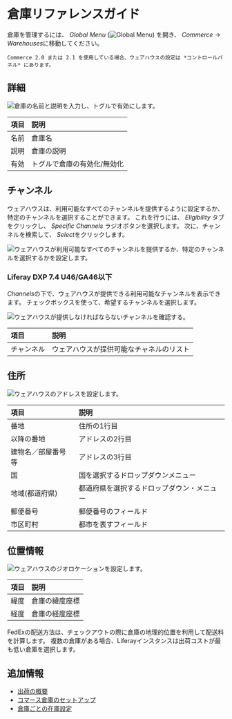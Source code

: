 # 倉庫リファレンスガイド

倉庫を管理するには、 *Global Menu* (![Global Menu](../images/icon-applications-menu.png)) を開き、 *Commerce* &rarr; *Warehouses*に移動してください。

```{note}
Commerce 2.0 または 2.1 を使用している場合、ウェアハウスの設定は *コントロールパネル* にあります。
```

## 詳細

![倉庫の名前と説明を入力し、トグルで有効にします。](./warehouse-reference-guide/images/01.png)

| 項目 | 説明             |
|:-- |:-------------- |
| 名前 | 倉庫名            |
| 説明 | 倉庫の説明          |
| 有効 | トグルで倉庫の有効化/無効化 |

## チャンネル

ウェアハウスは、利用可能なすべてのチャンネルを提供するように設定するか、特定のチャンネルを選択することができます。 これを行うには、 *Eligibility* タブをクリックし、 *Specific Channels* ラジオボタンを選択します。 次に、チャンネルを検索して、 *Select*をクリックします。

![ウェアハウスが利用可能なすべてのチャンネルを提供するか、特定のチャンネルを選択するかを設定します。](./warehouse-reference-guide/images/02.png)

### Liferay DXP 7.4 U46/GA46以下

*Channels*の下で、ウェアハウスが提供できる利用可能なチャンネルを表示できます。 チェックボックスを使って、希望するチャンネルを選択します。

![ウェアハウスが提供しなければならないチャンネルを確認する。](./warehouse-reference-guide/images/03.png)

| 項目    | 説明                   |
|:----- |:-------------------- |
| チャンネル | ウェアハウスが提供可能なチャネルのリスト |

## 住所

![ウェアハウスのアドレスを設定します。](./warehouse-reference-guide/images/04.png)

| 項目        | 説明                    |
|:--------- |:--------------------- |
| 番地        | 住所の1行目                |
| 以降の番地     | アドレスの2行目              |
| 建物名／部屋番号等 | アドレスの3行目              |
| 国         | 国を選択するドロップダウンメニュー     |
| 地域(都道府県)  | 都道府県を選択するドロップダウン・メニュー |
| 郵便番号      | 郵便番号のフィールド            |
| 市区町村      | 都市を表すフィールド            |

## 位置情報

![ウェアハウスのジオロケーションを設定します。](./warehouse-reference-guide/images/05.png)

| 項目 | 説明      |
|:-- |:------- |
| 緯度 | 倉庫の緯度座標 |
| 経度 | 倉庫の経度座標 |

FedExの配送方法は、チェックアウトの際に倉庫の地理的位置を利用して配送料を計算します。 複数の倉庫がある場合、Liferayインスタンスは出荷コストが最も低い倉庫を選択します。

## 追加情報

* [出荷の概要](../order-management/shipments/introduction-to-shipments.md)
* [コマース倉庫のセットアップ](./setting-up-warehouses.md)
* [倉庫ごとの在庫設定](./setting-inventory-by-warehouse.md)
